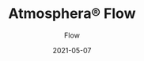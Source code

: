 ---
title: "Atmosphera® Flow"
image_primary: "img/Arktura-Atmosphera-Flow-Canton-MA_WEB_3.jpg"
image_secondary: "img/Arktura-Atmosphera-Flow-Standard-Ceiling-Image-v1.png"
description: "Flow%u2019s%20ceiling%20baffles%20form%20a%20smooth%20rhythm%20of%20curved%20fins%20creating%20organic%20geometries%20that%20are%20pleasing%20to%20the%20eye%20and%20reminiscent%20of%20the%20flowing%20undulation%20of%20rolling%20hills%20or%20ocean%20waves.%20Built%20with%20our%20patented%20Soft%20Sound%AE%20fins%2C%20with%20Flow%20you%20not%20only%20get%20a%20great%20design%20but%20a%20unique%20acoustic%20solution%20as%20well."
designer: "Arktura"
tags: 
  - "Acoustic"
  - "Ceiling Baffles"
subtitle: "Flow"
href: "https://arktura.com/product/atmosphera-standard-flow/"
category: "Acoustic"
manufacturer: "Arktura"
slug: "/manufacturers/arktura/acoustic/arktura-atmosphera-flow"
date: "2021-05-07"
---